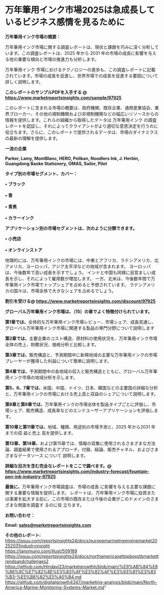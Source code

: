 # 万年筆用インク市場2025は急成長しているビジネス感情を見るために

<strong><b>万年筆用インク市場の概要：</b></strong>

万年筆用インク市場に関する調査レポートは、現状と課題を巧みに深く分析しています。この調査レポートは、2025 年から 2031 年の市場の成長に影響を与える他の重要な傾向と市場の推進力も分析します。

万年筆用インク 市場におけるテクノロジーの進歩も、この調査レポートに記載されています。市場の成長を促進し、世界市場での成長を促進する要因について詳しく説明します。

<strong>このレポートのサンプルPDFを入手する @ <a href=https://www.marketreportsinsights.com/sample/97925>https://www.marketreportsinsights.com/sample/97925</a></strong>

このレポートに含まれる市場の概要は、政府機関、既存企業、通商産業協会、業界ブローカー、その他の規制機関および非規制機関などの幅広いリソースからの情報を提供します。これらの組織から取得したデータは 万年筆用インク の調査レポートを認証し、それによってクライアントがより適切な意思決定を行うのに役立ちます。さらに、このレポートで提供されるデータは、市場のダイナミクスの最新の理解を提供します。

<strong>一流の企業</strong>

<strong><b>Parker, Lamy, MontBlanc, HERO, Pelikan, Noodlers Ink, J. Herbin, Guangdong Baoke Stationery, OMAS, Sailor, Pilot</b></strong>

<strong><b>タイプ別の市場セグメント、カバー：</b></strong>

<strong>• ブラック<br><br>• 青<br><br>• 青黒<br><br>• カラーインク</strong>

<strong><b>アプリケーション別の市場セグメントは、次のように分類できます。</b></strong>

<strong>• 小売店<br><br>• オンラインストア</strong>

 地理的には、万年筆用インクの市場には、中東とアフリカ、ラテンアメリカ、北アメリカ、ヨーロッパ、アジア太平洋などの地域が含まれます。 ヨーロッパは、今後数年で高い成長を示すでしょう。 インドと中国も同様に目覚ましい成長を示し、それによって雇用数が増加します。 一方、北米は、今後数年間で万年筆用インク市場でトップシェアを占めると予想されています。 ラテンアメリカの国々は、市場全体で大きなシェアを占めるでしょう。

<strong>割引を受ける@ <a href=https://www.marketreportsinsights.com/discount/97925>https://www.marketreportsinsights.com/discount/97925</a></strong>

<strong><b>グローバル万年筆用インク市場は、（15）の章でよく特徴付けられています。</b></strong>

<strong><b>第</b></strong><strong><b>1章では、</b></strong>全体的な万年筆用インク市場レビュー、市場シェア、成長見通し、グローバル万年筆用インク市場に関連する製品の専門分野について説明します

<strong><b>第2章では、</b></strong>主要企業のコスト構造、原材料の使用状況を、万年筆用インク市場全体の売上、財務状況、価格分析と比較します。

<strong><b>第3章では、</b></strong>販売構造と、予測期間中に新興地域の主要な万年筆用インクの市場プレーヤーが獲得した利益について簡単に説明します。

<strong><b>第4章では、</b></strong>予測期間中の各地域の収入と販売構造とともに、グローバル万年筆用インク市場の地域分析を示します。

<strong><b>第5、6、7章では、</b></strong>米国、中国、ドイツ、日本、韓国などの主要国の詳細な分析と、万年筆用インクの市場における売上高と収益のシェアについて説明します。

<strong><b>第8章と第9章では、</b></strong>万年筆用インクの市場全体を製品タイプごとに評価し、市場シェア、販売構造、成長率などのエンドユーザーアプリケーションを評価します。

<strong><b>第10章と第11章では、</b></strong>地域、種類、用途別の市場予測と、2025 年から2031 年までの収 益と売上 高を提供します。

<strong><b>第13章、第14章、</b></strong>および第15章では、情報の収集に使用されるさまざまな方法論、調査結果で使用されるアプローチ、付録、結論、販売チャネル、およびさまざまなデータソース について 説明します。

<strong>詳細な目次を含む完全なレポートをここで調べます。@ <a href=https://www.marketreportsinsights.com/industry-forecast/fountain-pen-ink-industry-97925>https://www.marketreportsinsights.com/industry-forecast/fountain-pen-ink-industry-97925</a></strong>

<strong><b>最後に、</b></strong>万年筆用インク市場調査は、市場の成長 に影響を</a>与える主要な課題に関する重要な情報を提供します。 レポートは、万年筆用インク市場に投資または事業を拡大する前に、この市場の既存または今後の企業がこのドメインのさまざまな側面を調査す るのに役 立ちます。

<strong><b>お問い合わせ：</b></strong>

<strong>Email: </strong><a href=mailto:sales@marketreportsinsights.com><strong>sales@marketreportsinsights.com</strong></a>

<strong>その他のレポート:</strong>
<br>
<a href=https://issuu.com/reportsinsights24/docs/europemarinelngenginemarket20252031industryinsight>https://issuu.com/reportsinsights24/docs/europemarinelngenginemarket20252031industryinsight</a>
<br>
<a href=https://tanomuno.com/illust/509189>https://tanomuno.com/illust/509189</a>
<br>
<a href=https://issuu.com/reportsinsights24/docs/northamericasettopboxstbmarkettrendsandchallenges2>https://issuu.com/reportsinsights24/docs/northamericasettopboxstbmarkettrendsandchallenges2</a>
<br>
<a href=https://github.com/Hindavi23/marketgrowthh/blob/main/%E9%AB%84%E8%86%9C%E7%82%8E%E3%83%AF%E3%82%AF%E3%83%81%E3%83%B3-%E5%B8%82%E5%A0%B4.md>https://github.com/Hindavi23/marketgrowthh/blob/main/%E9%AB%84%E8%86%9C%E7%82%8E%E3%83%AF%E3%82%AF%E3%83%81%E3%83%B3-%E5%B8%82%E5%A0%B4.md</a>
<br>
<a href=https://github.com/digitalgrowth4347/marketing-analysis/blob/main/North-America-Marine-Monitoring-Systems-Market.md>https://github.com/digitalgrowth4347/marketing-analysis/blob/main/North-America-Marine-Monitoring-Systems-Market.md</a>"

